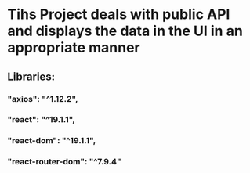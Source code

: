 # Tihs Project deals with public API and displays the data in the UI in an appropriate manner 

## Libraries:
### "axios": "^1.12.2",
### "react": "^19.1.1",
### "react-dom": "^19.1.1",
### "react-router-dom": "^7.9.4"

